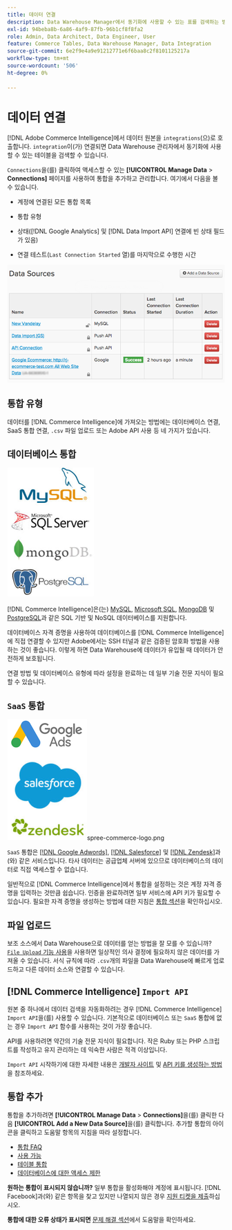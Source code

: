 ```yaml
---
title: 데이터 연결
description: Data Warehouse Manager에서 동기화에 사용할 수 있는 표를 검색하는 방법을 알아봅니다.
exl-id: 94beba8b-6a86-4af9-87fb-96b1cf8f8fa2
role: Admin, Data Architect, Data Engineer, User
feature: Commerce Tables, Data Warehouse Manager, Data Integration
source-git-commit: 6e2f9e4a9e91212771e6f6baa8c2f8101125217a
workflow-type: tm+mt
source-wordcount: '506'
ht-degree: 0%

---
```


# 데이터 연결

[!DNL Adobe Commerce Intelligence]에서 데이터 원본을 `integrations`(으)로 호출합니다. `integration`이(가) 연결되면 Data Warehouse 관리자에서 동기화에 사용할 수 있는 테이블을 검색할 수 있습니다.

`Connections`을(를) 클릭하여 액세스할 수 있는 **[!UICONTROL Manage Data** > **Connections]** 페이지를 사용하여 통합을 추가하고 관리합니다. 여기에서 다음을 볼 수 있습니다.

* 계정에 연결된 모든 통합 목록

* 통합 유형

* 상태([!DNL Google Analytics] 및 [!DNL Data Import API] 연결에 빈 상태 필드가 있음)

* 연결 테스트(`Last Connection Started` 열)를 마지막으로 수행한 시간

![Data\_Sources\_Table.png](../../../assets/Data_Sources_Table.png)

## 통합 유형

데이터를 [!DNL Commerce Intelligence]에 가져오는 방법에는 데이터베이스 연결, SaaS 통합 연결, `.csv` 파일 업로드 또는 Adobe API 사용 등 네 가지가 있습니다.

## 데이터베이스 통합

![Database\_icons.jpg](../../../assets/Database_icons.jpg)

[!DNL Commerce Intelligence]은(는) [MySQL](../../importing-data/integrations/mysql-via-ssh-tunnel.md), [Microsoft SQL](../integrations/microsoft-sql-server.md), [MongoDB](../integrations/mongodb-via-ssh-tunnel.md) 및 [PostgreSQL](../integrations/postgresql.md)과 같은 SQL 기반 및 NoSQL 데이터베이스를 지원합니다.

데이터베이스 자격 증명을 사용하여 데이터베이스를 [!DNL Commerce Intelligence]에 직접 연결할 수 있지만 Adobe에서는 SSH 터널과 같은 검증된 암호화 방법을 사용하는 것이 좋습니다. 이렇게 하면 Data Warehouse에 데이터가 유입될 때 데이터가 안전하게 보호됩니다.

연결 방법 및 데이터베이스 유형에 따라 설정을 완료하는 데 일부 기술 전문 지식이 필요할 수 있습니다.

## `SaaS` 통합

![](../../../assets/SaaS_icons.jpg)spree-commerce-logo.png

`SaaS` 통합은 [[!DNL Google Adwords]](../integrations/google-adwords.md), [[!DNL Salesforce]](../integrations/salesforce.md) 및 [[!DNL Zendesk]](../integrations/zendesk.md)과(와) 같은 서비스입니다. 타사 데이터는 공급업체 서버에 있으므로 데이터베이스의 데이터로 직접 액세스할 수 없습니다.

일반적으로 [!DNL Commerce Intelligence]에서 통합을 설정하는 것은 계정 자격 증명을 입력하는 것만큼 쉽습니다. 인증을 완료하려면 일부 서비스에 API 키가 필요할 수 있습니다. 필요한 자격 증명을 생성하는 방법에 대한 지침은 [통합 섹션](../integrations/integrations.md)을 확인하십시오.

## 파일 업로드

보조 소스에서 Data Warehouse으로 데이터를 얻는 방법을 잘 모를 수 있습니까? [`File Upload` 기능 사용](../connecting-data/using-file-uploader.md)을 사용하면 일상적인 의사 결정에 필요하지 않은 데이터를 가져올 수 있습니다. 서식 규칙에 따라 `.csv`개의 파일을 Data Warehouse에 빠르게 업로드하고 다른 데이터 소스와 연결할 수 있습니다.

## [!DNL Commerce Intelligence] `Import API`

원본 중 하나에서 데이터 검색을 자동화하려는 경우 [!DNL Commerce Intelligence] `Import API`을(를) 사용할 수 있습니다. 기본적으로 데이터베이스 또는 `SaaS` 통합에 없는 경우 `Import API` 함수를 사용하는 것이 가장 좋습니다.

API를 사용하려면 약간의 기술 전문 지식이 필요합니다. 작은 Ruby 또는 PHP 스크립트를 작성하고 유지 관리하는 데 익숙한 사람은 적격 이상입니다.

`Import API` 시작하기에 대한 자세한 내용은 [개발자 사이트](https://developer.adobe.com/commerce/services/reporting/) 및 [API 키를 생성하는 방법](https://developer.adobe.com/commerce/services/reporting/import-api/)을 참조하세요.

## 통합 추가

통합을 추가하려면 **[!UICONTROL Manage Data** > **Connections]**&#x200B;을(를) 클릭한 다음 **[!UICONTROL Add a New Data Source]**&#x200B;을(를) 클릭합니다. 추가할 통합의 아이콘을 클릭하고 도움말 항목의 지침을 따라 설정합니다.

* [통합 FAQ](https://support.magento.com/hc/en-us/sections/360003161871-Integration-FAQ)
* [사용 가능 ](../integrations/integrations.md)
* [테이블 통합](../../../best-practices/consolidating-your-tables.md)
* [데이터베이스에 대한 액세스 제한](../../../administrator/account-management/restrict-db-access.md)

**원하는 통합이 표시되지 않습니까?** 일부 통합을 활성화해야 계정에 표시됩니다. [!DNL Facebook]과(와) 같은 항목을 찾고 있지만 나열되지 않은 경우 [지원 티켓을 제출](https://experienceleague.adobe.com/docs/commerce-knowledge-base/kb/troubleshooting/miscellaneous/mbi-service-policies.html)하십시오.

**통합에 대한 오류 상태가 표시되면** [문제 해결 섹션](https://support.magento.com/hc/en-us/sections/360003078151)에서 도움말을 확인하세요.
